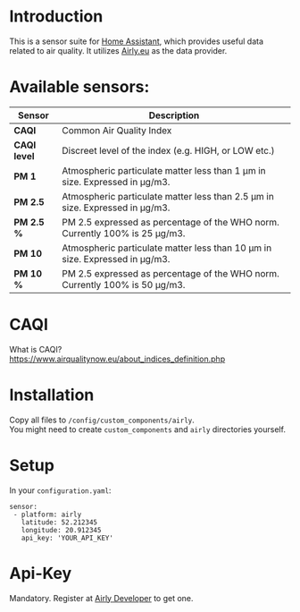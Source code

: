 
# Introduction  
This is a sensor suite for [Home Assistant](https://www.home-assistant.io/), which provides useful data related to air quality. It utilizes [Airly.eu](http://www.airly.eu) as the data provider.  
  
# Available sensors:  
| Sensor | Description |
|--|--|
| **CAQI** | Common Air Quality Index |
| **CAQI level** | Discreet level of the index (e.g. HIGH, or LOW etc.) |
| **PM 1** | Atmospheric particulate matter less than 1 μm in size. Expressed in µg/m3. |
| **PM 2.5** | Atmospheric particulate matter less than 2.5 μm in size. Expressed in µg/m3. |
| **PM 2.5 %** | PM 2.5 expressed as percentage of the WHO norm. Currently 100% is 25 µg/m3.|
| **PM 10** | Atmospheric particulate matter less than 10 μm in size. Expressed in µg/m3.|
| **PM 10 %** | PM 2.5 expressed as percentage of the WHO norm. Currently 100% is 50 µg/m3.|
  
  
# CAQI  
What is CAQI?  
https://www.airqualitynow.eu/about_indices_definition.php  
  
# Installation  
Copy all files to `/config/custom_components/airly`.  
You might need to create `custom_components` and `airly` directories yourself.  
  
# Setup  
In your `configuration.yaml`:  
```
sensor:  
 - platform: airly 
   latitude: 52.212345
   longitude: 20.912345
   api_key: 'YOUR_API_KEY'
```  
  
# Api-Key  
Mandatory. Register at [Airly Developer](https://developer.airly.eu/login) to get one.
